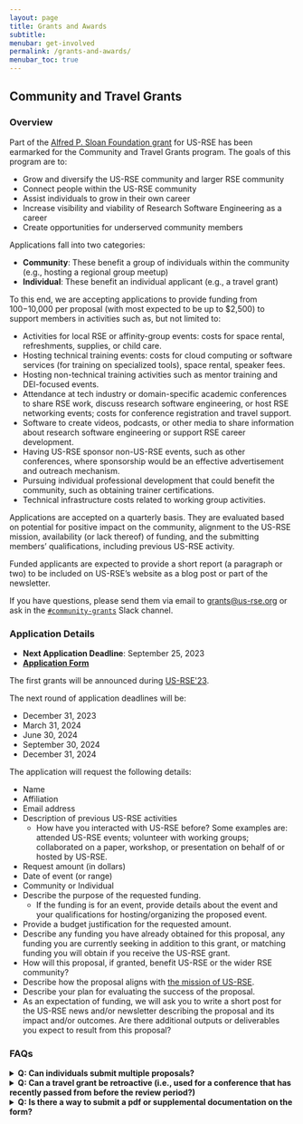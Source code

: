 ```yaml
---
layout: page
title: Grants and Awards
subtitle:
menubar: get-involved
permalink: /grants-and-awards/
menubar_toc: true
---
```


## Community and Travel Grants

### Overview

Part of the [Alfred P. Sloan Foundation grant](https://us-rse.org/2023-04-27-sloan-grant-initiatives/) for US-RSE has been earmarked for the Community
and Travel Grants program. The goals of this program are to:

- Grow and diversify the US-RSE community and larger RSE community
- Connect people within the US-RSE community
- Assist individuals to grow in their own career
- Increase visibility and viability of Research Software Engineering as a career
- Create opportunities for underserved community members

Applications fall into two categories:

- **Community**: These benefit a group of individuals within the community
  (e.g., hosting a regional group meetup)
- **Individual**: These benefit an individual applicant (e.g., a travel grant)

To this end, we are accepting applications to provide funding from $100-$10,000
per proposal (with most expected to be up to $2,500) to support members in
activities such as, but not limited to:

- Activities for local RSE or affinity-group events: costs for space rental,
  refreshments, supplies, or child care.
- Hosting technical training events: costs for cloud computing or software
  services (for training on specialized tools), space rental, speaker fees.
- Hosting non-technical training activities such as mentor training and DEI-focused events.
- Attendance at tech industry or domain-specific academic conferences to share
  RSE work, discuss research software engineering, or host RSE networking events;
  costs for conference registration and travel support.
- Software to create videos, podcasts, or other media to share information about
  research software engineering or support RSE career development.
- Having US-RSE sponsor non-US-RSE events, such as other conferences, where
  sponsorship would be an effective advertisement and outreach mechanism.
- Pursuing individual professional development that could benefit the community,
  such as obtaining trainer certifications.
- Technical infrastructure costs related to working group activities.

Applications are accepted on a quarterly basis. They are evaluated based on
potential for positive impact on the community, alignment to the US-RSE mission,
availability (or lack thereof) of funding, and the submitting members’
qualifications, including previous US-RSE activity.

Funded applicants are expected to provide a short report (a paragraph or two)
to be included on US-RSE’s website as a blog post or part of the newsletter.

If you have questions, please send them via email to [grants@us-rse.org](mailto:grants@us-rse.org)
or ask in the [`#community-grants`](https://app.slack.com/client/T8ZT4PJSW/C05M3F8FH08) Slack channel.

### Application Details

- **Next Application Deadline**: September 25, 2023
- **[Application Form](https://forms.gle/hXL95UymjTcR3Kb29)**

The first grants will be announced during [US-RSE'23](https://us-rse.org/usrse23).

The next round of application deadlines will be:

- December 31, 2023
- March 31, 2024
- June 30, 2024
- September 30, 2024
- December 31, 2024

The application will request the following details:

- Name
- Affiliation
- Email address
- Description of previous US-RSE activities
  - How have you interacted with US-RSE before? Some examples are: attended
    US-RSE events; volunteer with working groups; collaborated on a paper,
    workshop, or presentation on behalf of or hosted by US-RSE.
- Request amount (in dollars)
- Date of event (or range)
- Community or Individual
- Describe the purpose of the requested funding.
  - If the funding is for an event, provide details about the event and your
    qualifications for hosting/organizing the proposed event.
- Provide a budget justification for the requested amount.
- Describe any funding you have already obtained for this proposal, any funding
  you are currently seeking in addition to this grant, or matching funding you
  will obtain if you receive the US-RSE grant.
- How will this proposal, if granted, benefit US-RSE or the wider RSE community?
- Describe how the proposal aligns with [the mission of US-RSE](https://us-rse.org/about/mission/).
- Describe your plan for evaluating the success of the proposal.
- As an expectation of funding, we will ask you to write a short post for the
  US-RSE news and/or newsletter describing the proposal and its impact and/or
  outcomes. Are there additional outputs or deliverables you expect to result
  from this proposal?

### FAQs

<details>
  <summary><b>Q: Can individuals submit multiple proposals?</b></summary>
    A: Yes, individuals can submit multiple proposals.
</details>

<details>
  <summary><b>Q: Can a travel grant be retroactive (i.e., used for a conference that has recently passed from before the review period?)</b></summary>
    A: No; applications must be for a future event. Applications are reviewed every quarter. See the <a href="https://us-rse.org/grants-and-awards/">website</a> for more details on upcoming deadlines.
</details>

<details>
  <summary><b>Q: Is there a way to submit a pdf or supplemental documentation on the form?</b></summary>
    A: Send the email or supplemental documentation to <a href="mailto:grants@us-rse.org">grants@us-rse.org</a>.
</details>
